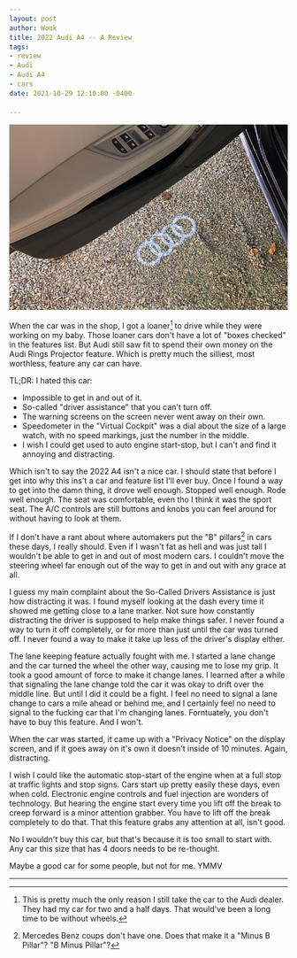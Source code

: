 ```yaml
---
layout: post
author: Wook
title: 2022 Audi A4 -- A Review
tags:
- review
- Audi
- Audi A4
- cars
date: 2021-10-29 12:10:00 -0400

---
```

![](/pics/door-rings.png)

When the car was in the shop, I got a loaner[^1] to drive while they were working on my baby.  Those loaner cars don't have a lot of "boxes checked" in the features list.  But Audi still saw fit to spend their own money on the Audi Rings Projector feature.  Which is pretty much the silliest, most worthless, feature any car can have.

TL;DR: I hated this car:

* Impossible to get in and out of it.
* So-called "driver assistance" that you can't turn off.
* The warning screens on the screen never went away on their own.
* Speedometer in the "Virtual Cockpit" was a dial about the size of a large watch, with no speed markings, just the number in the middle.
* I wish I could get used to auto engine start-stop, but I can't and find it annoying and distracting.

Which isn't to say the 2022 A4 isn't a nice car.  I should state that before I get into why this ins't a car and feature list I'll ever buy.  Once I found a way to get into the damn thing, it drove well enough.  Stopped well enough.  Rode well enough.  The seat was comfortable, even tho I think it was the sport seat.  The A/C controls are still buttons and knobs you can feel around for without having to look at them.

If I don't have a rant about where automakers put the "B" pillars[^2] in cars these days, I really should.  Even if I wasn't fat as hell and was just tall I wouldn't be able to get in and out of most modern cars.  I couldn't move the steering wheel far enough out of the way to get in and out with any grace at all.

I guess my main complaint about the So-Called Drivers Assistance is just how distracting it was.  I found myself looking at the dash every time it showed me getting close to a lane marker.  Not sure how constantly distracting the driver is supposed to help make things safer.  I never found a way to turn it off completely, or for more than just until the car was turned off.  I never found a way to make it take up less of the driver's display either.

The lane keeping feature actually fought with me.  I started a lane change and the car turned the wheel the other way, causing me to lose my grip.  It took a good amount of force to make it change lanes.  I learned after a while that signaling the lane change told the car it was okay to drift over the middle line.  But until I did it could be a fight.  I feel no need to signal a lane change to cars a mile ahead or behind me, and I certainly feel no need to signal to the fucking car that I'm changing lanes.  Forntuately, you don't have to buy this feature.  And I won't.

When the car was started, it came up with a "Privacy Notice" on the display screen, and if it goes away on it's own it doesn't inside of 10 minutes.  Again, distracting.

I wish I could like the automatic stop-start of the engine when at a full stop at traffic lights and stop signs.  Cars start up pretty easily these days, even when cold.  Electronic engine controls and fuel injection are wonders of technology.  But hearing the engine start every time you lift off the break to creep forward is a minor attention grabber.  You have to lift off the break completely to do that.  That this feature grabs any attention at all, isn't good.

No I wouldn't buy this car, but that's because it is too small to start with.  Any car this size that has 4 doors needs to be re-thought.

Maybe a good car for some people, but not for me.  YMMV

***

[^1]: This is pretty much the only reason I still take the car to the Audi dealer.  They had my car for two and a half days.  That would've been a long time to be without wheels.

[^2]: Mercedes Benz coups don't have one.  Does that make it a "Minus B Pillar"?  "B Minus Pillar"?